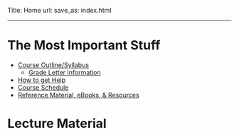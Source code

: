 Title: Home
url:
save_as: index.html

----

# The Most Important Stuff

* [Course Outline/Syllabus]({filename}/general/outline.md)
    * [Grade Letter Information]({filename}/general/grade_letters.md)
* [How to get Help]({filename}/general/help.md)
* [Course Schedule]({filename}/general/schedule.md)
* [Reference Material, eBooks, & Resources]({filename}/general/resources.md)

# Lecture Material

